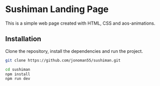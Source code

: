 # Sushiman Landing Page

This is a simple web page created with HTML, CSS and aos-animations. 

## Installation

Clone the repository, install the dependencies and run the project.

```bash
git clone https://github.com/jonoman55/sushiman.git

cd sushiman
npm install
npm run dev
```